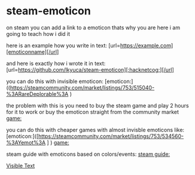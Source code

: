 # steam-emoticon

on steam you can add a link to a emoticon thats why you are here 
i am going to teach how i did it 

here is an example how you write in text:  [url=https://example.com][emoticonname][/url]


and here is exactly how i wrote it in text:  [url=https://github.com/lkyuca/steam-emoticon][:hacknetcog:][/url]

you can do this with invisible emoticon:
[emoticon:]((https://steamcommunity.com/market/listings/753/515040-%3ARareDeplorable%3A )

the problem with this is you need to buy the steam game and play 2 hours for it to work or buy the emoticon straight from the community market
[game:]([https://store.steampowered.com/app/515040/Make_America_Great_Again_The_Trump_Presidency/] )

you can do this with cheaper games with almost invisble emoticons like:
[emoticon:]([https://steamcommunity.com/market/listings/753/534560-%3AYemot%3A ] )
[game:]([https://store.steampowered.com/app/534560/Ramify/] )


steam guide with emoticons based on colors/events:
[steam guide:]([https://steamcommunity.com/sharedfiles/filedetails/?id=1885366850] )

[Visible Text](https://example.com)

